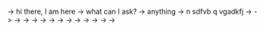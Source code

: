 -> hi there, I am here
-> what can I ask?
-> anything
->  n sdfvb q vgadkfj
-> 
-> 
-> 
-> 
-> 
-> 
-> 
-> 
-> 
-> 
-> 
-> 
-> 
-> 

